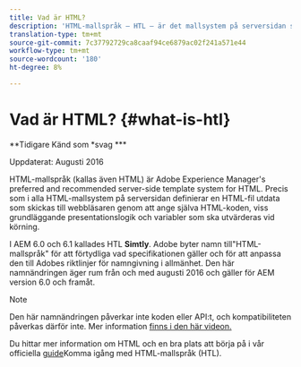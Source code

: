 ```yaml
---
title: Vad är HTML?
description: 'HTML-mallspråk – HTL – är det mallsystem på serversidan som rekommenderas av Adobe Experience Manager för HTML. '
translation-type: tm+mt
source-git-commit: 7c37792729ca8caaf94ce6879ac02f241a571e44
workflow-type: tm+mt
source-wordcount: '180'
ht-degree: 8%

---
```



# Vad är HTML? {#what-is-htl}

**Tidigare Känd som *svag ***

Uppdaterat: Augusti 2016

HTML-mallspråk (kallas även HTML) är Adobe Experience Manager&#39;s preferred and recommended server-side template system for HTML. Precis som i alla HTML-mallsystem på serversidan definierar en HTML-fil utdata som skickas till webbläsaren genom att ange själva HTML-koden, viss grundläggande presentationslogik och variabler som ska utvärderas vid körning.

I AEM 6.0 och 6.1 kallades HTL **Simtly**. Adobe byter namn till&quot;HTML-mallspråk&quot; för att förtydliga vad specifikationen gäller och för att anpassa den till Adobes riktlinjer för namngivning i allmänhet. Den här namnändringen äger rum från och med augusti 2016 och gäller för AEM version 6.0 och framåt.

>[!NOTE]
>
>Den här namnändringen påverkar inte koden eller API:t, och kompatibiliteten påverkas därför inte. Mer information [finns i den här videon.](https://helpx.adobe.com/experience-manager/how-to/announce-htl.html)

Du hittar mer information om HTML och en bra plats att börja på i vår officiella [guide](overview.md)Komma igång med HTML-mallspråk (HTL).
